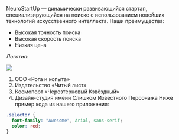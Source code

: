 NeuroStartUp — динамически развивающийся стартап, специализирующийся на поиске с использованием новейших технологий искусственного интеллекта. Наши преимущества:

+ Высокая точность поиска
+ Высокая скорость поиска
+ Низкая цена

_Логотип_:

![](./logo.png)

1. ООО «Рога и копыта»
5. Издательство «Читый лист»
40. Космопорт «Черезтерновый Кзвёздный»
455. Дизайн-студия имени Слишком Известного Персонажа
Ниже пример кода из нашего приложения:

```css
.selector {
  font-family: "Awesome", Arial, sans-serif;
  color: red;
}
```